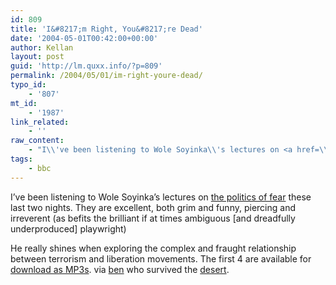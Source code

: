 ```yaml
---
id: 809
title: 'I&#8217;m Right, You&#8217;re Dead'
date: '2004-05-01T00:42:00+00:00'
author: Kellan
layout: post
guid: 'http://lm.quxx.info/?p=809'
permalink: /2004/05/01/im-right-youre-dead/
typo_id:
    - '807'
mt_id:
    - '1987'
link_related:
    - ''
raw_content:
    - "I\\'ve been listening to Wole Soyinka\\'s lectures on <a href=\\\"http://www.bbc.co.uk/radio4/reith2004/\\\">the politics of fear</a> these last two nights.  They are excellent, both grim and funny, piercing and irreverent (as befits the brilliant if at times ambiguous [and dreadfully underproduced] playwright)  \r\n\r\nHe really shines when exploring the complex and fraught relationship between terrorism and liberation movements.  The first 4 are available for <a href=\\\"http://www.bbc.co.uk/radio4/reith2004/mp3.shtml\\\">download as MP3s</a>.  via <a href=\\\"http://www.benhammersley.com/\\\">ben</a> who survived the <a href=\\\"http://www.benhammersley.com/marathondessables.html\\\">desert</a>."
tags:
    - bbc
---
```


I’ve been listening to Wole Soyinka’s lectures on [the politics of fear](http://www.bbc.co.uk/radio4/reith2004/) these last two nights. They are excellent, both grim and funny, piercing and irreverent (as befits the brilliant if at times ambiguous [and dreadfully underproduced] playwright)

He really shines when exploring the complex and fraught relationship between terrorism and liberation movements. The first 4 are available for [download as MP3s](http://www.bbc.co.uk/radio4/reith2004/mp3.shtml). via [ben](http://www.benhammersley.com/) who survived the [desert](http://www.benhammersley.com/marathondessables.html).